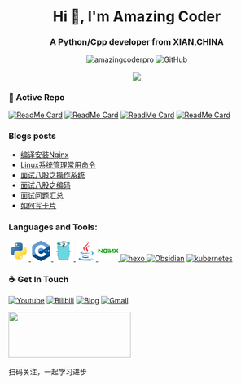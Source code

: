 <h1 align="center">Hi 👋, I'm Amazing Coder</h1>
<h3 align="center">A Python/Cpp developer from XIAN,CHINA</h3>

<p align="center"> <img src="https://komarev.com/ghpvc/?username=amazingcoderpro&label=Profile%20views&color=3399FF&style=flat" alt="amazingcoderpro" /> 



  <img alt="GitHub" src="https://img.shields.io/badge/dynamic/json?logo=github&label=GitHub+Followers&labelColor=282c34&color=E5FFCC&query=%24.data.totalSubs&url=https%3A%2F%2Fapi.spencerwoo.com%2Fsubstats%2F%3Fsource%3Dgithub%26queryKey%3Damazingcoderpro&longCache=true"/>
 
</p>



<p align="center"> 
<img align="center" src="https://github-readme-stats-git-masterrstaa-rickstaa.vercel.app/api?username=amazingcoderpro&show_icons=true&icon_color=CE1D2D&text_color=718096&bg_color=00000000&hide_title=true&hide_border=true" />
</p>

### 👀 Active Repo

[![ReadMe Card](https://github-readme-stats-git-masterrstaa-rickstaa.vercel.app/api/pin/?username=amazingcoderpro&repo=python-baidusearch)](https://github.com/amazingcoderpro/python-baidusearch)
[![ReadMe Card](https://github-readme-stats-git-masterrstaa-rickstaa.vercel.app/api/pin/?username=amazingcoderpro&repo=facebook_robot)](https://github.com/amazingcoderpro/facebook_robot)
[![ReadMe Card](https://github-readme-stats-git-masterrstaa-rickstaa.vercel.app/api/pin/?username=amazingcoderpro&repo=flight-delay-prediction)](https://github.com/amazingcoderpro/flight-delay-prediction)
[![ReadMe Card](https://github-readme-stats-git-masterrstaa-rickstaa.vercel.app/api/pin/?username=amazingcoderpro&repo=log_config)](https://github.com/amazingcoderpro/log_config)


### Blogs posts
<!-- BLOG-POST-LIST:START -->
- [编译安装Nginx](http://amazingcoderpro.github.io/2024/08/21/technology/%E7%BC%96%E8%AF%91%E5%AE%89%E8%A3%85Nginx/)
- [Linux系统管理常用命令](http://amazingcoderpro.github.io/2023/10/08/technology/Linux%E7%B3%BB%E7%BB%9F%E7%AE%A1%E7%90%86%E5%B8%B8%E7%94%A8%E5%91%BD%E4%BB%A4/)
- [面试八股之操作系统](http://amazingcoderpro.github.io/2023/10/08/technology/%E9%9D%A2%E8%AF%95%E5%85%AB%E8%82%A1%E4%B9%8B%E6%93%8D%E4%BD%9C%E7%B3%BB%E7%BB%9F/)
- [面试八股之编码](http://amazingcoderpro.github.io/2023/10/08/technology/%E9%9D%A2%E8%AF%95%E5%85%AB%E8%82%A1%E4%B9%8B%E7%BC%96%E7%A0%81/)
- [面试问题汇总](http://amazingcoderpro.github.io/2023/08/19/technology/%E9%9D%A2%E8%AF%95%E9%97%AE%E9%A2%98%E6%B1%87%E6%80%BB/)
- [如何写卡片](http://amazingcoderpro.github.io/2023/06/08/softskills/%E5%A6%82%E4%BD%95%E5%86%99%E5%8D%A1%E7%89%87/)
<!-- BLOG-POST-LIST:END -->


<h3 align="left">Languages and Tools:</h3>
<p align="left"> <a href="https://www.python.org" target="_blank"> <img src="https://raw.githubusercontent.com/devicons/devicon/master/icons/python/python-original.svg" alt="python" width="40" height="40"/> </a> <a href="https://www.cpluscplus.com" target="_blank"> <img src="https://raw.githubusercontent.com/devicons/devicon/master/icons/cplusplus/cplusplus-original.svg" alt="cplusplus" width="40" height="40"/> </a> <a href="https://golang.org" target="_blank"> <img src="https://raw.githubusercontent.com/devicons/devicon/master/icons/go/go-original.svg" alt="go" width="40" height="40"/> </a> <a href="https://www.java.com" target="_blank"> <img src="https://raw.githubusercontent.com/devicons/devicon/master/icons/java/java-original.svg" alt="java" width="40" height="40"/> </a>  <a href="nginx.org/" target="_blank"> <img src="https://raw.githubusercontent.com/devicons/devicon/master/icons/nginx/nginx-original.svg" alt="nginx" width="40" height="40"/> </a><a href="hexo.io/" target="_blank"> <img src="https://www.vectorlogo.zone/logos/hexoio/hexoio-icon.svg" alt="hexo" width="40" height="40"/> </a>
<a href="https://obsidian.md/" target="_blank"> <img src="https://obsidian.md/favicon.ico" alt="Obsidian" width="40" height="40"/></a>
<a href="https://kubernetes.io" target="_blank"> <img src="https://www.vectorlogo.zone/logos/kubernetes/kubernetes-icon.svg" alt="kubernetes" width="40" height="40"/> </a>  
<!-- <a href="https://pulsar.apache.org/" target="_blank"> <img src="https://pulsar.apache.org/img/logo-black.svg" alt="Pulsar" width="80" height="40"/></a>   -->
</p>




<!-- <p>&nbsp;<img align="center" src="https://github-readme-stats.vercel.app/api?username=amazingcoderpro&show_icons=true&locale=en" alt="amazingcoderpro" /></p> -->


### ☕ Get In Touch
[![Youtube](https://img.shields.io/badge/Youtube-AmazingCoder-green?style=flat&logo=youtube&logoColor=red&labelColor=white)](https://www.youtube.com/@AmazingCoderPro)
[![Bilibili](https://img.shields.io/badge/Bilibili-c13584?style=flat&logo=Bilibili&logoColor=white
)](https://space.bilibili.com/476655387)
[![Blog](https://img.shields.io/badge/Blog-AmazingCoder-blue
)](https://blog.amazingcoder.xyz/)
[![Gmail](https://img.shields.io/badge/-Gmail-c14438?style=flat&logo=Gmail&logoColor=white)](mailto:wcadaydayup@gmail.com)
<br/>

<img src="https://blog.amazingcoder.xyz/images/amaizngcoder_gongzhonghaosouyisou.png" style="width:240px;height:90px;" />
<p>扫码关注，一起学习进步</p>